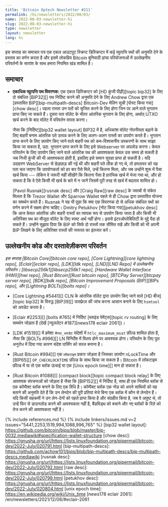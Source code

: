 ```yaml
---
title: 'Bitcoin Optech Newsletter #211'
permalink: /hi/newsletters/2022/08/03/
name: 2022-08-03-newsletter-hi
slug: 2022-08-03-newsletter-hi
type: newsletter
layout: newsletter
lang: hi
---
```

इस सप्ताह का समाचार पत्र एक एकल आउटपुट स्क्रिप्ट डिस्क्रिप्टर में कई व्युत्पत्ति पथों की अनुमति देने के
प्रस्ताव का वर्णन करता है और इसमें लोकप्रिय Bitcoin बुनियादी ढांचा परियोजनाओं में उल्लेखनीय परिवर्तनों
के सारांश के साथ हमारा नियमित खंड शामिल है।

## समाचार

- **<!--multiple-derivation-path-descriptors-->एकाधिक व्युत्पत्ति पथ विवरणक:** एक एकल डिस्क्रिप्टर को
  [HD कुंजी पीढ़ी][topic bip32] के लिए दो संबंधित [BIP32][] पथ निर्दिष्ट करने की अनुमति देने के लिए Andrew Chow
  द्वारा एक [प्रस्तावित BIP][bip-multipath-descs] Bitcoin-Dev मेलिंग सूची [पोस्ट किया गया][chow desc]। पहला
  रास्ता उन पतों को सृजित करने के लिए होगा जिन पर आने वाले भुगतान प्राप्त किए जा सकते हैं। दूसरा पता वॉलेट के भीतर आंतरिक
  भुगतान के लिए होगा, अर्थात् UTXO खर्च करने के बाद वॉलेट में परिवर्तन वापस करना।

  जैसा कि [निर्दिष्ट][bip32 wallet layout] BIP32 में है, अधिकांश वॉलेट गोपनीयता बढ़ाने के
  लिए बाहरी बनाम आंतरिक पते उत्पन्न करने के लिए अलग-अलग रास्तों का उपयोग करते हैं। भुगतान प्राप्त
  करने के लिए उपयोग किए जाने वाले बाहरी पथ को कम-विश्वसनीय उपकरणों के साथ साझा किया जा सकता
  है, उदा. भुगतान प्राप्त करने के लिए इसे Webserver पर अपलोड करना। केवल परिवर्तन के लिए
  उपयोग किए जाने वाले आंतरिक पथ की आवश्यकता केवल उस समय हो सकती है जब निजी
  कुंजी की भी आवश्यकता होती है, इसलिए इसे समान सुरक्षा प्राप्त हो सकती है। यदि उदाहरण WebServer
  से छेड़छाड़ की गई थी और बाहरी पते लीक हो गए थे, तो हमलावर को यह पता चल जाएगा कि
  उपयोगकर्ता को हर बार पैसे मिले, उन्हें कितना मिला, और जब उन्होंने शुरू में पैसा खर्च किया ---
  लेकिन वे जरूरी नहीं सीखेंगे कि कितना पैसा है प्रारंभिक खर्च में भेजा गया था, और हो सकता है कि वे
  ऐसे किसी भी खर्च के बारे में न जानें जिसमें पूरी तरह से खर्च में बदलाव शामिल हो।

  [Pavol Rusnak][rusnak desc] और [Craig Raw][raw desc] के जवाबों से
  संकेत मिलता है कि Trezor Wallet और Sparrow Wallet पहले से ही Chow द्वारा प्रस्तावित योजना
  का समर्थन करते हैं। Rusnak ने यह भी पूछा कि क्या एक विवरणक दो से अधिक संबंधित पथों का वर्णन करने
  में सक्षम होना चाहिए। Dmitry Petukhov [नोट किया गया][petukhov desc] कि आज केवल आंतरिक और
  बाहरी रास्तों का व्यापक रूप से उपयोग किया जाता है और किसी भी अतिरिक्त पथ का मौजूदा वॉलेट के लिए स्पष्ट
  अर्थ नहीं होगा। इससे इंटरऑपरेबिलिटी के मुद्दे पैदा हो सकते हैं। उन्होंने सुझाव दिया कि BIP को सिर्फ दो रास्तों
  तक सीमित रखें और किसी को भी अपनी BIP लिखने के लिए अतिरिक्त रास्तों की जरूरत का इंतजार करें।

## उल्लेखनीय कोड और दस्तावेज़ीकरण परिवर्तन

*इस सप्ताह [Bitcoin Core][bitcoin core repo], [Core Lightning][core lightning repo],
[Eclair][eclair repo], [LDK][ldk repo], [LND][LND Repo] में उल्लेखनीय परिवर्तन।
[libsecp256k1][libsecp256k1 repo], [Hardware Wallet Interface (HWI)][hwi repo],
[Rust Bitcoin][Rust bitcoin repo], [BTCPay Server][btcpay server repo], [BDK][bdk repo],
[Bitcoin Improvement Proposals (BIP)][BIPs repo], और [Lightning BOLTs][bolts repo]।*

- [Core Lightning #5441][] CLN के आंतरिक वॉलेट द्वारा उपयोग किए जाने वाले [HD बीज][topic bip32] के विरुद्ध [BIP39][]
  पासफ़्रेज़ की जांच करना आसान बनाने के लिए `hsmtool` को अपडेट करता है।

- [Eclair #2253][] [bolts #765] में निर्दिष्ट [ब्लाइंड पेमेंट्स][topic rv routing] के लिए समर्थन जोड़ता है
  (देखें [न्यूज़लेटर #187][news178 eclair 2061])।

- [LDK #1519][] में हमेशा `चैनल_अपडेट` संदेशों में `htlc_maximum_msat` फ़ील्ड शामिल होता है, जैसा कि
  [BOLTs #996][] LN विनिर्देश में विलय होने पर आवश्यक होगा। परिवर्तन के लिए पुल अनुरोध में दिया गया कारण
  संदेश पार्सिंग को सरल बनाना है।

- [Rust Bitcoin #994][] एक `लॉकटाइम` प्रकार जोड़ता है जिसका उपयोग nLockTime और [BIP65][] `OP_CHECKLOCKTIME`
  फ़ील्ड के साथ किया जा सकता है। Bitcoin में लॉकटाइम फ़ील्ड में या तो एक ब्लॉक ऊंचाई या एक [Unix epoch time][] मान हो सकता है।

- [Rust Bitcoin #1088][] [compact block][topic compact block relay] के लिए आवश्यक संरचनाओं को जोड़ता है जैसा कि
  [BIP152][] में निर्दिष्ट है, साथ ही एक नियमित ब्लॉक से एक कॉम्पैक्ट ब्लॉक बनाने के लिए एक विधि है। कॉम्पैक्ट ब्लॉक एक नोड को अपने
  साथियों को यह बताने की अनुमति देते हैं कि उन लेनदेन की पूरी प्रतियां भेजे बिना एक ब्लॉक में कौन से लेनदेन हैं। यदि किसी सहकर्मी ने
  उन लेन-देनों को पहले प्राप्त किया है और संग्रहीत किया है, जब वे अपुष्ट थे, तो उन्हें फिर से डाउनलोड करने की आवश्यकता
  नहीं है, बैंडविड्थ को बचाने और नए ब्लॉकों के रिले को तेज करने की आवश्यकता नहीं है।

{% include references.md %}
{% include linkers/issues.md v=2 issues="5441,2253,1519,994,1088,996,765" %}
[bip32 wallet layout]: https://github.com/bitcoin/bips/blob/master/bip-0032.mediawiki#specification-wallet-structure
[chow desc]: https://gnusha.org/url/https://lists.linuxfoundation.org/pipermail/bitcoin-dev/2022-July/020791.html
[bip-multipath-descs]: https://github.com/achow101/bips/blob/bip-multipath-descs/bip-multipath-descs.mediawiki
[rusnak desc]: https://gnusha.org/url/https://lists.linuxfoundation.org/pipermail/bitcoin-dev/2022-July/020792.html
[raw desc]: https://gnusha.org/url/https://lists.linuxfoundation.org/pipermail/bitcoin-dev/2022-July/020799.html
[petukhov desc]: https://gnusha.org/url/https://lists.linuxfoundation.org/pipermail/bitcoin-dev/2022-July/020804.html
[unix epoch time]: https://en.wikipedia.org/wiki/Unix_time
[news178 eclair 2061]: /en/newsletters/2021/12/08/#eclair-2061
